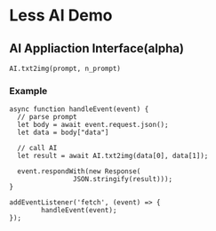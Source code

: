 # Less AI Demo

## AI Appliaction Interface(alpha)

```
AI.txt2img(prompt, n_prompt)
```

### Example

```
async function handleEvent(event) {
  // parse prompt
  let body = await event.request.json();
  let data = body["data"]

  // call AI
  let result = await AI.txt2img(data[0], data[1]);

  event.respondWith(new Response(
                JSON.stringify(result)));
}

addEventListener('fetch', (event) => {
        handleEvent(event);
});
```
